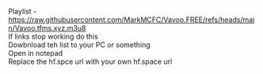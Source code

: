 Playlist - https://raw.githubusercontent.com/MarkMCFC/Vavoo.FREE/refs/heads/main/Vavoo.tfms.xyz.m3u8<br>
If links stop working do this<br>
Dowbnload teh list to your PC or something<br>
Open in notepad<br>
Replace the hf.spce url with your own hf.space url

